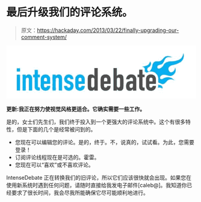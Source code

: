 # 最后升级我们的评论系统。

> 原文：<https://hackaday.com/2013/03/22/finally-upgrading-our-comment-system/>

[![intense](img/a7ded6001e884ad74c63b8cde681b9dd.png)](http://hackaday.com/wp-content/uploads/2013/03/intense.jpg)

**更新:我正在努力使视觉风格更适合。它确实需要一些工作。**

是的，女士们先生们，我们终于投入到一个更强大的评论系统中。这个有很多特性，但是下面的几个是经常被问到的。

*   您现在可以编辑您的评论。是的，终于。不，说真的，试试看。为此，您需要登录！
*   订阅评论线程现在是可选的。霍雷。
*   您现在可以“喜欢”或不喜欢评论。

IntenseDebate 正在转换我们的旧评论，所以它们应该很快就会出现。如果您在使用新系统时遇到任何问题，请随时直接给我发电子邮件[caleb@]。我知道你已经要求了很长时间，我会尽我所能确保它尽可能顺利地进行。